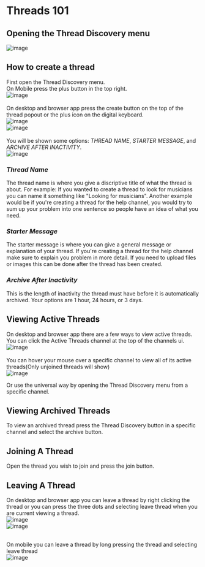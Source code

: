 # Threads 101

## Opening the Thread Discovery menu
![image](/images/threadDiscovery.png)

## How to create a thread

First open the Thread Discovery menu. <br /> 
On Mobile press the plus button in the top right. <br />
![image](/images/createThreadMobile.png) <br /> <br />
On desktop and browser app press the create button on the top of the thread popout or the plus icon on the digital keyboard. <br />
![image](/images/desktopCreateThread1.png) <br />
![image](/images/desktopCreateThread2.png) <br /> <br />
You will be shown some options: *THREAD NAME*, *STARTER MESSAGE*, and *ARCHIVE AFTER INACTIVITY*. <br />
![image](/images/threadOptions.png)

### *Thread Name*

The thread name is where you give a discriptive title of what the thread is about. 
For example: If you wanted to create a thread to look for musicians you can name it something like "Looking for musicians". 
Another example would be if you're creating a thread for the help channel, you would try to sum up your problem into one sentence so people have an idea of what you need.

### *Starter Message*

The starter message is where you can give a general message or explanation of your thread. 
If you're creating a thread for the help channel make sure to explain you problem in more detail. 
If you need to upload files or images this can be done after the thread has been created.

### *Archive After Inactivity*

This is the length of inactivity the thread must have before it is automatically archived. Your options are 1 hour, 24 hours, or 3 days. 

## Viewing Active Threads

On desktop and browser app there are a few ways to view active threads. 
You can click the Active Threads channel at the top of the channels ui. <br />
![image](/images/viewActiveThreads2.png) <br /> <br />
You can hover your mouse over a specific channel to view all of its active threads(Only unjoined threads will show) <br />
![image](/images/viewActiveThreads1.png) 

Or use the universal way by opening the Thread Discovery menu from a specific channel.

## Viewing Archived Threads

To view an archived thread press the Thread Discovery button in a specific channel and select the archive button.

## Joining A Thread

Open the thread you wish to join and press the join button.

## Leaving A Thread

On desktop and browser app you can leave a thread by right clicking the thread or you can press the three dots and selecting leave thread when you are current viewing a thread. <br />
![image](/images/leaveThreadDesktop1.png) <br />
![image](/images/leaveThreadDesktop2.png) <br /> <br />

On mobile you can leave a thread by long pressing the thread and selecting leave thread <br />
![image](/images/leaveThreadMobileNew.png)
